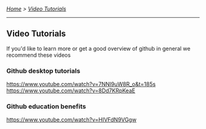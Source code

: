 *[Home](https://github.com/BHASVIC-CompSci/.github/blob/main/profile/README.md) > [Video Tutorials](./signingUp.md)*

---

## Video Tutorials
If you'd like to learn more or get a good overview of github in general we recommend these videos

### Github desktop tutorials
https://www.youtube.com/watch?v=7NNI9uW8R_o&t=185s
https://www.youtube.com/watch?v=8Dd7KRpKeaE

### Github education benefits
https://www.youtube.com/watch?v=HIVFdN9VGgw